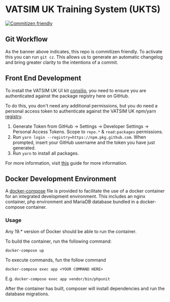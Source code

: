 # VATSIM UK Training System (UKTS)
[![Commitizen friendly](https://img.shields.io/badge/commitizen-friendly-brightgreen.svg)](http://commitizen.github.io/cz-cli/)

## Git Workflow
As the banner above indicates, this repo is commitizen friendly. To activate this you can run `git cz`.
This allows us to generate an automatic changelog and bring greater clarity to the intentions of a commit.

## Front End Development
To install the VATSIM UK UI kit [consilio](https://github.com/VATSIM-UK/consilio), you need to ensure you are authenticated against the package registry here on GitHub.

To do this, you don't need any additional permissions, but you do need a personal access token to authenticate against
the VATSIM UK npm/yarn [registry](https://github.com/orgs/VATSIM-UK/packages).

1. Generate Token from GitHub -> Settings -> Developer Settings -> Personal Access Tokens. Scope to `repo.*` & `read:packages` permissions.
2. Run `yarn login --registry=https://npm.pkg.github.com`. When prompted, insert your GitHub username and the token you 
have just generated.
3. Run `yarn` to install all packages.

For more information, visit 
[this](https://help.github.com/en/packages/using-github-packages-with-your-projects-ecosystem/configuring-npm-for-use-with-github-packages#authenticating-to-github-packages) guide
for more information.

## Docker Development Environment
A [docker-compose](https://docs.docker.com/compose/) file is provided to facilitate the use of a docker container for an integrated development environment.
This includes an nginx container, php environment and MariaDB database bundled in a docker-compose container.

### Usage
Any 19.* version of Docker should be able to run the container. 

To build the container, run the following command: 

```docker-compose up```

To execute commands, fun the follow command

```docker-compose exec app <YOUR COMMAND HERE>```

E.g. 
```docker-compose exec app vendor/bin/phpunit```

After the container has built, composer will install dependencies and run the database
migrations.
